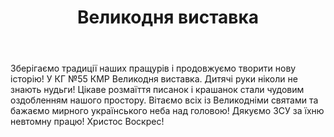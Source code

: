 ﻿---
title: Великодня виставка
---

Зберігаємо традиції наших пращурів і продовжуємо творити нову історію! У КГ №55 КМР Великодня виставка. Дитячі руки ніколи не знають нудьги! Цікаве розмаїття писанок і крашанок стали чудовим оздобленням нашого простору. Вітаємо всіх із Великодніми святами та бажаємо мирного українського неба над головою! Дякуємо ЗСУ за їхню невтомну працю! Христос Воскрес!

<slideshow />
